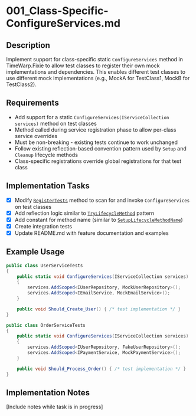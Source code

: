 # 001_Class-Specific-ConfigureServices.md

## Description

Implement support for class-specific static `ConfigureServices` method in TimeWarp.Fixie to allow test classes to register their own mock implementations and dependencies. This enables different test classes to use different mock implementations (e.g., MockA for TestClass1, MockB for TestClass2).

## Requirements

- Add support for a static `ConfigureServices(IServiceCollection services)` method on test classes
- Method called during service registration phase to allow per-class service overrides
- Must be non-breaking - existing tests continue to work unchanged
- Follow existing reflection-based convention pattern used by `Setup` and `Cleanup` lifecycle methods
- Class-specific registrations override global registrations for that test class

## Implementation Tasks

- [x] Modify [`RegisterTests`](source/TimeWarp.Fixie/TestingConvention/TestExecution.cs:119) method to scan for and invoke `ConfigureServices` on test classes
- [x] Add reflection logic similar to [`TryLifecycleMethod`](source/TimeWarp.Fixie/TestingConvention/TestExecution.cs:131) pattern
- [x] Add constant for method name (similar to [`SetupLifecycleMethodName`](source/TimeWarp.Fixie/TestingConvention/TestingConvention.cs:16))
- [x] Create integration tests
- [x] Update README.md with feature documentation and examples

## Example Usage

```csharp
public class UserServiceTests
{
    public static void ConfigureServices(IServiceCollection services)
    {
        services.AddScoped<IUserRepository, MockUserRepository>();
        services.AddScoped<IEmailService, MockEmailService>();
    }

    public void Should_Create_User() { /* test implementation */ }
}

public class OrderServiceTests
{
    public static void ConfigureServices(IServiceCollection services)
    {
        services.AddScoped<IUserRepository, FakeUserRepository>();
        services.AddScoped<IPaymentService, MockPaymentService>();
    }

    public void Should_Process_Order() { /* test implementation */ }
}
```

## Implementation Notes

[Include notes while task is in progress]
